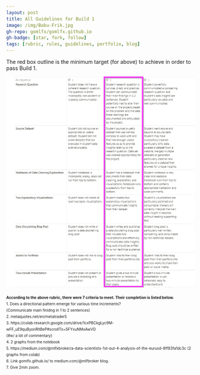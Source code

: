 ```yaml
---
layout: post
title: All Guidelines for Build 1
image: /img/Babu-Frik.jpg
gh-repo: gomlfx/gomlfx.github.io
gh-badge: [star, fork, follow]
tags: [rubric, rules, guidelines, portfolio, blog]
---
```


The red box outline is the minimum target (for above) to achieve in order to pass Build 1.  

![rubric](/img/rubric.png)

<font size="-2">
<b>According to the above rubric, there were 7 criteria to meet. Their completion is listed below.</b><br>
1. Does a directional pattern emerge for various time increments?<br> (Communicate main finidng in 1 to 2 sentences)<br>
2. metaquotes.net/en/metatrader5<br>
3. https://colab.research.google.com/drive/1cxPBCkgLyc9M-wFF_uE9quByonRltBeP#scrollTo=5FYxuNMxAwVD<br> (#w/ a lot of commentary)<br>
4. 2 graphs from the notebook<br>
5. https://medium.com/@mlfxbroker/a-data-scientists-1st-out-4-analysis-of-the-eurusd-8ff83fa1dc3c (2 graphs from colab)<br>
6. Link gomlfx.github.io/ to medium.com/@mlfbroker blog.<br>
7. Give 2min zoom.<br>
</font>

